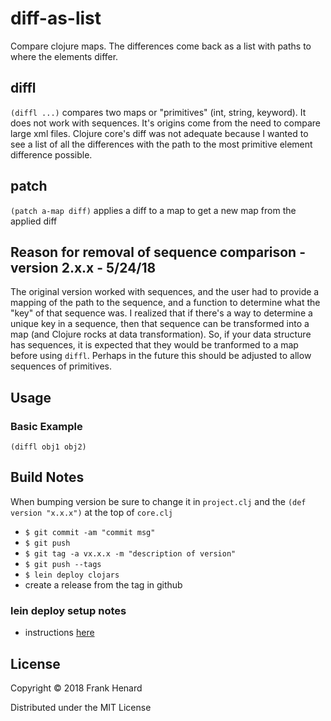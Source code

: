 # diff-as-list

Compare clojure maps. The differences come back as a list with paths to where the elements differ.

## diffl

`(diffl ...)` compares two maps or "primitives" (int, string, keyword).  It does not work with sequences.  It's origins come from the need to compare large xml files.  Clojure core's diff was not adequate because I wanted to see a list of all the differences with the path to the most primitive element difference possible.

## patch

`(patch a-map diff)` applies a diff to a map to get a new map from the applied diff

## Reason for removal of sequence comparison - version 2.x.x - 5/24/18

The original version worked with sequences, and the user had to provide a mapping of the path to the sequence, and a function to determine what the "key" of that sequence was.  I realized that if there's a way to determine a unique key in a sequence, then that sequence can be transformed into a map (and Clojure rocks at data transformation).  So, if your data structure has sequences, it is expected that they would be tranformed to a map before using `diffl`.  Perhaps in the future this should be adjusted to allow sequences of primitives.

## Usage

### Basic Example

    (diffl obj1 obj2)

## Build Notes

When bumping version be sure to change it in `project.clj` and the `(def version "x.x.x")` at the top of `core.clj`

- `$ git commit -am "commit msg"`
- `$ git push`
- `$ git tag -a vx.x.x -m "description of version"`
- `$ git push --tags`
- `$ lein deploy clojars`
- create a release from the tag in github

### lein deploy setup notes

- instructions [here](https://github.com/technomancy/leiningen/blob/master/doc/DEPLOY.md)

## License

Copyright © 2018 Frank Henard

Distributed under the MIT License
